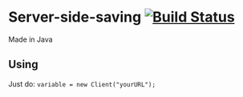 Server-side-saving
[![Build Status](https://travis-ci.org/MibacTechnologies/Server-side-saving.svg)](https://travis-ci.org/MibacTechnologies/Server-side-saving)
==================
Made in Java

Using
----------
Just do:
```variable = new Client("yourURL");```

